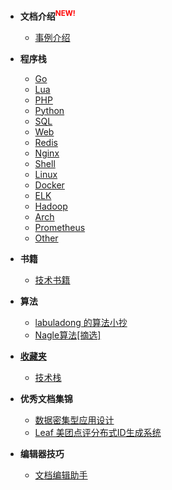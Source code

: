 <!-- ./_sidebar.md -->
<!-- 本文件是将业务APP中的MD文件以相对路径的方式添加到此处，具体参加下面Demo -->
- **文档介绍<sup style="color:red;">NEW!</sup>**
    - [事例介绍](./sample/introduction.md)

- **程序栈**
  - [Go](./stack/golang/)
  - [Lua](./stack/lua/)
  - [PHP](./stack/php/)
  - [Python](./stack/python/)
  - [SQL](./stack/sql/)
  - [Web](./stack/frontend/)
  - [Redis](./stack/redis/)
  - [Nginx](./stack/nginx/)
  - [Shell](./stack/shell/)
  - [Linux](./stack/linux/)
  - [Docker](./stack/docker/) 
  - [ELK](./stack/elasticsearch/)
  - [Hadoop](./stack/hadoop/)
  - [Arch](./stack/arch/)
  - [Prometheus](./stack/prometheus)
  - [Other](./stack/other/)

- **书籍**
  - [技术书籍](./books/)

- **算法**
  - [labuladong 的算法小抄](./algorithm/fucking-algorithm/)
  - [Nagle算法[摘选]](./algorithm/nagle-algorithm.md)

- [**收藏夹**](./bookmark/)
  - [技术栈](./bookmark/stack/)

- **优秀文档集锦**
    - [数据密集型应用设计](./others/ddia/preface.md)
    - [Leaf 美团点评分布式ID生成系统](./others/unique-id/leaf.md)

- **编辑器技巧**
  - [文档编辑助手](./others/docsify/helpers.md)